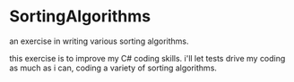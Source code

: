 SortingAlgorithms
=================

an exercise in writing various sorting algorithms.

this exercise is to improve my C# coding skills. i'll let tests drive my coding
as much as i can, coding a variety of sorting algorithms.
